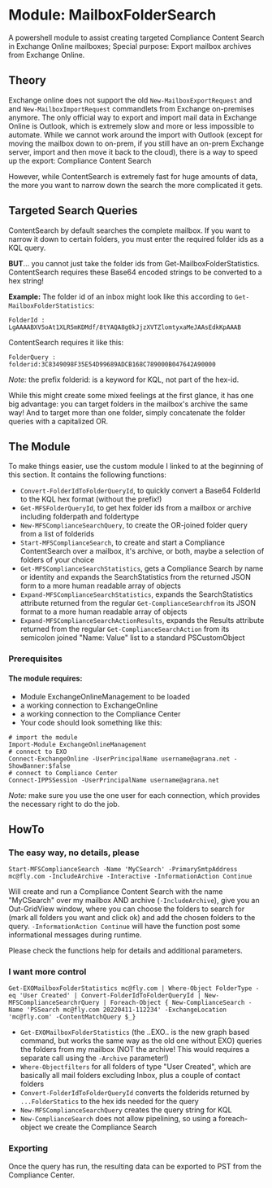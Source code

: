 # Module: MailboxFolderSearch
A powershell module to assist creating targeted Compliance Content Search in Exchange Online mailboxes; Special purpose: Export mailbox archives from Exchange Online.

## Theory

Exchange online does not support the old `New-MailboxExportRequest` and and `New-MailboxImportRequest` commandlets from Exchange on-premises anymore. The only official way to export and import mail data in Exchange Online is Outlook, which is extremely slow and more or less impossible to automate.
While we cannot work around the import with Outlook (except for moving the mailbox down to on-prem, if you still have an on-prem Exchange server, import and then move it back to the cloud), there is a way to speed up the export: Compliance Content Search

However, while ContentSearch is extremely fast for huge amounts of data, the more you want to narrow down the search the more complicated it gets.

## Targeted Search Queries

ContentSearch by default searches the complete mailbox. If you want to narrow it down to certain folders, you must enter the required folder ids as a KQL query.

**BUT**... you cannot just take the folder ids from Get-MailboxFolderStatistics. ContentSearch requires these Base64 encoded strings to be converted to a hex string!

**Example:**
The folder id of an inbox might look like this according to `Get-MailboxFolderStatistics`:
```
FolderId : LgAAAABXV5oAt1XLR5mKDMdf/8tYAQA8g0kJjzXVTZlomtyxaMeJAAsEdkKpAAAB
```
ContentSearch requires it like this:
```
FolderQuery : folderid:3C8349098F35E54D99689ADCB168C789000B047642A90000
```
_Note:_ the prefix folderid: is a keyword for KQL, not part of the hex-id.

While this might create some mixed feelings at the first glance, it has one big advantage: you can target folders in the mailbox's archive the same way! And to target more than one folder, simply concatenate the folder queries with a capitalized OR.

## The Module

To make things easier, use the custom module I linked to at the beginning of this section. It contains the following functions:

* `Convert-FolderIdToFolderQueryId`, to quickly convert a Base64 FolderId to the KQL hex format (without the prefix!)
* `Get-MFSFolderQueryId`, to get hex folder ids from a mailbox or archive including folderpath and foldertype
* `New-MFSComplianceSearchQuery`, to create the OR-joined folder query from a list of folderids
* `Start-MFSComplianceSearch`, to create and start a Compliance ContentSearch over a mailbox, it's archive, or both, maybe a selection of folders of your choice
* `Get-MFSComplianceSearchStatistics`, gets a Compliance Search by name or identity and expands the SearchStatistics from the returned JSON form to a more human readable array of objects
* `Expand-MFSComplianceSearchStatistics`, expands the SearchStatistics attribute returned from the regular `Get-ComplianceSearchfrom` its JSON format to a more human readable array of objects
* `Expand-MFSComplianceSearchActionResults`, expands the Results attribute returned from the regular `Get-ComplianceSearchAction` from its semicolon joined "Name: Value" list to a standard PSCustomObject

### Prerequisites

#### The module requires:

* Module ExchangeOnlineManagement to be loaded
* a working connection to ExchangeOnline
* a working connection to the Compliance Center
* Your code should look something like this:

```
# import the module
Import-Module ExchangeOnlineManagement
# connect to EXO
Connect-ExchangeOnline -UserPrincipalName username@agrana.net -ShowBanner:$false
# connect to Compliance Center
Connect-IPPSSession -UserPrincipalName username@agrana.net
```

_Note:_ make sure you use the one user for each connection, which provides the necessary right to do the job.


## HowTo

### The easy way, no details, please
```
Start-MFSComplianceSearch -Name 'MyCSearch' -PrimarySmtpAddress mc@fly.com -IncludeArchive -Interactive -InformationAction Continue
```
Will create and run a Compliance Content Search with the name "MyCSearch" over my mailbox AND archive (`-IncludeArchive`), give you an Out-GridView window, where you can choose the folders to search for (mark all folders you want and click ok) and add the chosen folders to the query. `-InformationAction Continue` will have the function post some informational messages during runtime.

Please check the functions help for details and additional parameters.

### I want more control
```
Get-EXOMailboxFolderStatistics mc@fly.com | Where-Object FolderType -eq 'User Created' | Convert-FolderIdToFolderQueryId | New-MFSComplianceSearchrQuery | Foreach-Object { New-ComplianceSearch -Name 'PSSearch mc@fly.com 20220411-112234' -ExchangeLocation 'mc@fly.com' -ContentMatchQuery $_}
```
* `Get-EXOMailboxFolderStatistics` (the ..EXO.. is the new graph based command, but works the same way as the old one without EXO) queries the folders from my mailbox (NOT the archive! This would requires a separate call using the `-Archive` parameter!)
* `Where-Objectfilters` for all folders of type "User Created", which are basically all mail folders excluding Inbox, plus a couple of contact folders
* `Convert-FolderIdToFolderQueryId` converts the folderids returned by `...FolderStatics` to the hex ids needed for the query
* `New-MFSComplianceSearchQuery` creates the query string for KQL
* `New-ComplianceSearch` does not allow pipelining, so using a foreach-object we create the Compliance Search

### Exporting

Once the query has run, the resulting data can be exported to PST from the Compliance Center.

